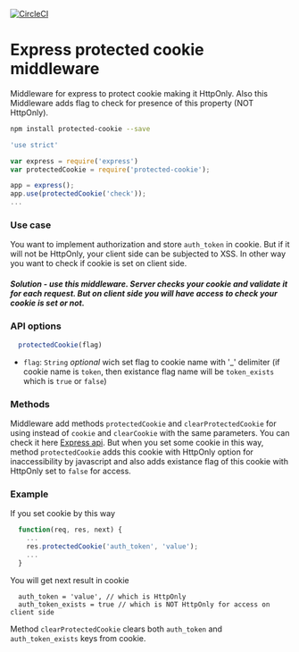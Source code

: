 [![CircleCI](https://circleci.com/gh/yankouskia/protected-cookie.svg?style=shield)](https://circleci.com/gh/yankouskia/protected-cookie)

# Express protected cookie middleware
Middleware for express to protect cookie making it HttpOnly.
Also this Middleware adds flag to check for presence of this property (NOT HttpOnly).

``` sh
npm install protected-cookie --save
```


``` js
'use strict'

var express = require('express')
var protectedCookie = require('protected-cookie');

app = express();
app.use(protectedCookie('check'));
...
```

### Use case
You want to implement authorization and store `auth_token` in cookie. 
But if it will not be HttpOnly, your client side can be subjected to XSS. 
In other way you want to check if cookie is set on client side.
##### Solution - use this middleware. Server checks your cookie and validate it for each request. But on client side you will have access to check your cookie is set or not.

### API options

``` js
  protectedCookie(flag)
```

 - `flag`: `String` *optional* wich set flag to cookie name with '_' delimiter (if cookie name is `token`, then existance flag name will be `token_exists` which is `true` or `false`)
 
### Methods
Middleware add methods `protectedCookie` and `clearProtectedCookie` for using instead of `cookie` and `clearCookie` with the same parameters. You can check it here [Express api](http://expressjs.com/ru/api.html). But when you set some cookie in this way, method `protectedCookie` adds this cookie with HttpOnly option for inaccessibility by javascript and also adds existance flag of this cookie with HttpOnly set to `false` for access.

### Example
If you set cookie by this way 
``` js
  function(req, res, next) {
    ...
    res.protectedCookie('auth_token', 'value');
    ...
  }
```

You will get next result in cookie
```
  auth_token = 'value', // which is HttpOnly
  auth_token_exists = true // which is NOT HttpOnly for access on client side
```
Method `clearProtectedCookie` clears both `auth_token` and `auth_token_exists` keys from cookie.
